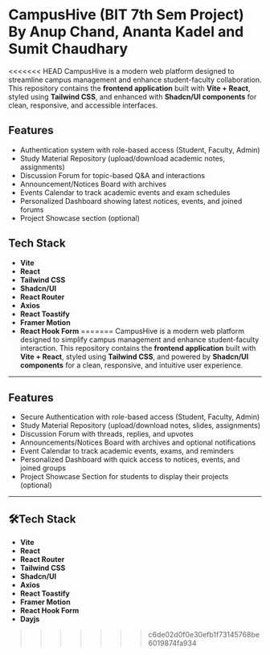 # CampusHive (BIT 7th Sem Project) By Anup Chand, Ananta Kadel and Sumit Chaudhary

<<<<<<< HEAD
CampusHive is a modern web platform designed to streamline campus management and enhance student-faculty collaboration. This repository contains the **frontend application** built with **Vite + React**, styled using **Tailwind CSS**, and enhanced with **Shadcn/UI components** for clean, responsive, and accessible interfaces.

## Features

- Authentication system with role-based access (Student, Faculty, Admin)
- Study Material Repository (upload/download academic notes, assignments)
- Discussion Forum for topic-based Q&A and interactions
- Announcement/Notices Board with archives
- Events Calendar to track academic events and exam schedules
- Personalized Dashboard showing latest notices, events, and joined forums
- Project Showcase section (optional)

## Tech Stack

- **Vite**
- **React**
- **Tailwind CSS**
- **Shadcn/UI**
- **React Router**
- **Axios**
- **React Toastify**
- **Framer Motion**
- **React Hook Form**
=======
CampusHive is a modern web platform designed to simplify campus management and enhance student-faculty interaction. This repository contains the **frontend application** built with **Vite + React**, styled using **Tailwind CSS**, and powered by **Shadcn/UI components** for a clean, responsive, and intuitive user experience.

---

## Features

- Secure Authentication with role-based access (Student, Faculty, Admin)
- Study Material Repository (upload/download notes, slides, assignments)
- Discussion Forum with threads, replies, and upvotes
- Announcements/Notices Board with archives and optional notifications
- Event Calendar to track academic events, exams, and reminders
- Personalized Dashboard with quick access to notices, events, and joined groups
- Project Showcase Section for students to display their projects (optional)

---

## 🛠Tech Stack

- **Vite**
- **React**
- **React Router**
- **Tailwind CSS**
- **Shadcn/UI**
- **Axios**
- **React Toastify**
- **Framer Motion**
- **React Hook Form**
- **Dayjs**

>>>>>>> c6de02d0f0e30efb1f73145768be6019874fa934

